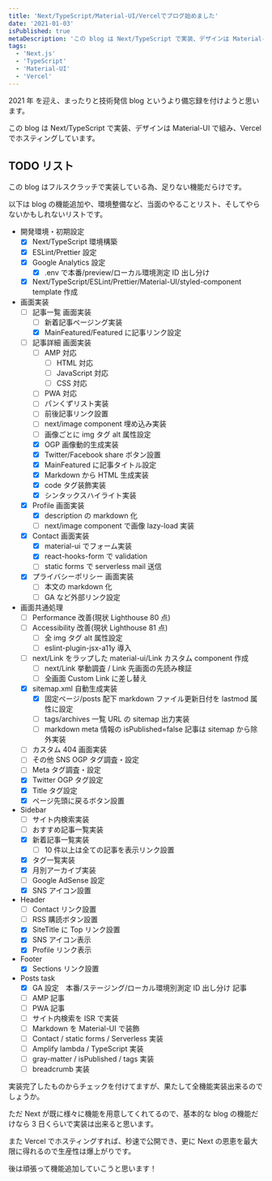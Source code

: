 ```yaml
---
title: 'Next/TypeScript/Material-UI/Vercelでブログ始めました'
date: '2021-01-03'
isPublished: true
metaDescription: 'この blog は Next/TypeScript で実装、デザインは Material-UI で組み、Vercel でホスティングしています。'
tags:
  - 'Next.js'
  - 'TypeScript'
  - 'Material-UI'
  - 'Vercel'
---
```


2021 年 を迎え、まったりと技術発信 blog というより備忘録を付けようと思います。

この blog は Next/TypeScript で実装、デザインは Material-UI で組み、Vercel でホスティングしています。

## TODO リスト

この blog はフルスクラッチで実装している為、足りない機能だらけです。

以下は blog の機能追加や、環境整備など、当面のやることリスト、そしてやらないかもしれないリストです。

- 開発環境・初期設定
  - [x] Next/TypeScript 環境構築
  - [x] ESLint/Prettier 設定
  - [x] Google Analytics 設定
    - [x] .env で本番/preview/ローカル環境測定 ID 出し分け
  - [x] Next/TypeScript/ESLint/Prettier/Material-UI/styled-component template 作成
- 画面実装
  - [ ] 記事一覧 画面実装
    - [ ] 新着記事ページング実装
    - [x] MainFeatured/Featured に記事リンク設定
  - [ ] 記事詳細 画面実装
    - [ ] AMP 対応
      - [ ] HTML 対応
      - [ ] JavaScript 対応
      - [ ] CSS 対応
    - [ ] PWA 対応
    - [ ] パンくずリスト実装
    - [ ] 前後記事リンク設置
    - [ ] next/image component 埋め込み実装
    - [ ] 画像ごとに img タグ alt 属性設定
    - [x] OGP 画像動的生成実装
    - [x] Twitter/Facebook share ボタン設置
    - [x] MainFeatured に記事タイトル設定
    - [x] Markdown から HTML 生成実装
    - [x] code タグ装飾実装
    - [x] シンタックスハイライト実装
  - [x] Profile 画面実装
    - [x] description の markdown 化
    - [ ] next/image component で画像 lazy-load 実装
  - [x] Contact 画面実装
    - [x] material-ui でフォーム実装
    - [x] react-hooks-form で validation
    - [ ] static forms で serverless mail 送信
  - [x] プライバシーポリシー 画面実装
    - [ ] 本文の markdown 化
    - [ ] GA など外部リンク設定
- 画面共通処理
  - [ ] Performance 改善(現状 Lighthouse 80 点)
  - [ ] Accessibility 改善(現状 Lighthouse 81 点)
    - [ ] 全 img タグ alt 属性設定
    - [ ] eslint-plugin-jsx-a11y 導入
  - [ ] next/Link をラップした material-ui/Link カスタム component 作成
    - [ ] next/Link 挙動調査 / Link 先画面の先読み検証
    - [ ] 全画面 Custom Link に差し替え
  - [x] sitemap.xml 自動生成実装
    - [x] 固定ページ/posts 配下 markdown ファイル更新日付を lastmod 属性に設定
    - [ ] tags/archives 一覧 URL の sitemap 出力実装
    - [ ] markdown meta 情報の isPublished=false 記事は sitemap から除外実装
  - [ ] カスタム 404 画面実装
  - [ ] その他 SNS OGP タグ調査・設定
  - [ ] Meta タグ調査・設定
  - [x] Twitter OGP タグ設定
  - [x] Title タグ設定
  - [x] ページ先頭に戻るボタン設置
- Sidebar
  - [ ] サイト内検索実装
  - [ ] おすすめ記事一覧実装
  - [x] 新着記事一覧実装
    - [ ] 10 件以上は全ての記事を表示リンク設置
  - [x] タグ一覧実装
  - [x] 月別アーカイブ実装
  - [ ] Google AdSense 設定
  - [x] SNS アイコン設置
- Header
  - [ ] Contact リンク設置
  - [ ] RSS 購読ボタン設置
  - [x] SiteTitle に Top リンク設置
  - [x] SNS アイコン表示
  - [x] Profile リンク表示
- Footer
  - [x] Sections リンク設置
- Posts task
  - [x] GA 設定　本番/ステージング/ローカル環境別測定 ID 出し分け 記事
  - [ ] AMP 記事
  - [ ] PWA 記事
  - [ ] サイト内検索を ISR で実装
  - [ ] Markdown を Material-UI で装飾
  - [ ] Contact / static forms / Serverless 実装
  - [ ] Amplify lambda / TypeScript 実装
  - [ ] gray-matter / isPublished / tags 実装
  - [ ] breadcrumb 実装

実装完了したものからチェックを付けてますが、果たして全機能実装出来るのでしょうか。

ただ Next が既に様々に機能を用意してくれてるので、基本的な blog の機能だけなら 3 日くらいで実装は出来ると思います。

また Vercel でホスティングすれば、秒速で公開でき、更に Next の恩恵を最大限に得れるので生産性は爆上がりです。

後は頑張って機能追加していこうと思います！
